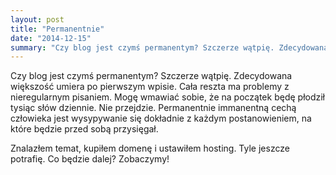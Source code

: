 ```yaml
---
layout: post
title: "Permanentnie"
date: "2014-12-15"
summary: "Czy blog jest czymś permanentym? Szczerze wątpię. Zdecydowana większość umiera po pierwszym wpisie. Cała reszta ma problemy z nieregularnym pisaniem. Mogę wmawiać sobie, że na początek będę płodził tysiąc słów dziennie. Nie przejdzie. Permanentnie immanentną cechą człowieka jest wysypywanie się dokładnie z każdym postanowieniem, na które będzie przed sobą przysięgał."
---
```


Czy blog jest czymś permanentym? Szczerze wątpię. Zdecydowana większość umiera po pierwszym wpisie. Cała reszta ma problemy z nieregularnym pisaniem. Mogę wmawiać sobie, że na początek będę płodził tysiąc słów dziennie. Nie przejdzie. Permanentnie immanentną cechą człowieka jest wysypywanie się dokładnie z każdym postanowieniem, na które będzie przed sobą przysięgał.

Znalazłem temat, kupiłem domenę i ustawiłem hosting. Tyle jeszcze potrafię. Co będzie dalej? Zobaczymy!
